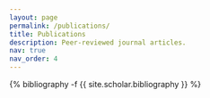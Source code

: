 ```yaml
---
layout: page
permalink: /publications/
title: Publications
description: Peer-reviewed journal articles. 
nav: true
nav_order: 4
---
```

<!-- _pages/publications.md -->
<div class="publications">

{% bibliography -f {{ site.scholar.bibliography }} %}

</div>
